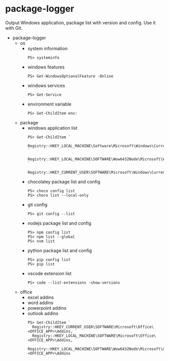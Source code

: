 # package-logger

Output Windows application, package list with version and config.
Use it with Git.

- package-logger
  - os
    - system information
      ```
      PS> systeminfo
      ```
    - windows features
      ```
      PS> Get-WindowsOptionalFeature -Online
      ```
    - windows services
      ```
      PS> Get-Service
      ```
    - environment variable
      ```
      PS> Get-ChildItem env:
      ```
  - package
    - windows application list
      ```
      PS> Get-ChildItem `
        Registry::HKEY_LOCAL_MACHINE\Software\Microsoft\Windows\CurrentVersion\Uninstall, `
        Registry::HKEY_LOCAL_MACHINE\SOFTWARE\Wow6432Node\Microsoft\Windows\CurrentVersion\Uninstall, `
        Registry::HKEY_CURRENT_USER\SOFTWARE\Microsoft\Windows\CurrentVersion\Uninstall
      ```
    - chocolatey package list and config
      ```
      PS> choco config list
      PS> choco list --local-only
      ```
    - git config
      ```
      PS> git config --list
      ```
    - nodejs package list and config
      ```
      PS> npm config list
      PS> npm list --global
      PS> nvm list
      ```
    - python package list and config
      ```
      PS> pip config list
      PS> pip list
      ```
    - vscode extension list
      ```
      PS> code --list-extensions -show-versions
      ```
  - office
    - excel addins
    - word addins
    - powerpoint addins
    - outlook addins
      ```
      PS> Get-ChildItem `
        Registry::HKEY_CURRENT_USER\SOFTWARE\Microsoft\Office\<OFFICE_APP>\Addins, `
        Registry::HKEY_LOCAL_MACHINE\SOFTWARE\Microsoft\Office\<OFFICE_APP>\Addins, `
        Registry::HKEY_LOCAL_MACHINE\SOFTWARE\Wow6432Node\Microsoft\Office\<OFFICE_APP>\Addins
      ```
